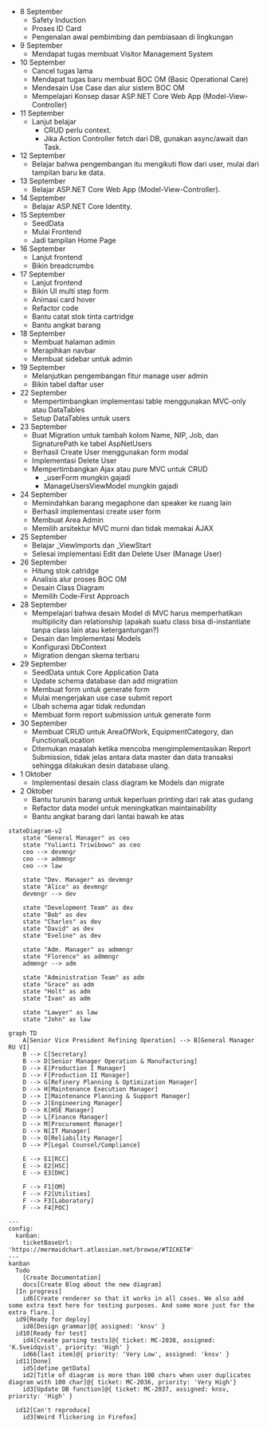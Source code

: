 - 8 September
	- Safety Induction
	- Proses ID Card
	- Pengenalan awal pembimbing dan pembiasaan di lingkungan
- 9 September
	- Mendapat tugas membuat Visitor Management System
- 10 September
	- Cancel tugas lama
	- Mendapat tugas baru membuat BOC OM (Basic Operational Care)
	- Mendesain Use Case dan alur sistem BOC OM
	- Mempelajari Konsep dasar ASP.NET Core Web App (Model-View-Controller)
- 11 September
	- Lanjut belajar
		- CRUD perlu context.
		- Jika Action Controller fetch dari DB, gunakan async/await dan Task.
- 12 September
	- Belajar bahwa pengembangan itu mengikuti flow dari user, mulai dari tampilan baru ke data.
- 13 September
	- Belajar ASP.NET Core Web App (Model-View-Controller).
- 14 September
	- Belajar ASP.NET Core Identity.
- 15 September
	- SeedData
	- Mulai Frontend
	- Jadi tampilan Home Page
- 16 September
	- Lanjut frontend
	- Bikin breadcrumbs
- 17 September
	- Lanjut frontend
	- Bikin UI multi step form
	- Animasi card hover
	- Refactor code
	- Bantu catat stok tinta cartridge
	- Bantu angkat barang
- 18 September
	- Membuat halaman admin
	- Merapihkan navbar
	- Membuat sidebar untuk admin
- 19 September
	- Melanjutkan pengembangan fitur manage user admin
	- Bikin tabel daftar user
- 22 September
	- Mempertimbangkan implementasi table menggunakan MVC-only atau DataTables
	- Setup DataTables untuk users
- 23 September
	- Buat Migration untuk tambah kolom Name, NIP, Job, dan SignaturePath ke tabel AspNetUsers
	- Berhasil Create User menggunakan form modal
	- Implementasi Delete User
	- Mempertimbangkan Ajax atau pure MVC untuk CRUD
		- \_userForm mungkin gajadi
		- ManageUsersViewModel mungkin gajadi
- 24 September
	- Memindahkan barang megaphone dan speaker ke ruang lain
	- Berhasil implementasi create user form
	- Membuat Area Admin
	- Memilih arsitektur MVC murni dan tidak memakai AJAX
- 25 September
	- Belajar \_ViewImports dan \_ViewStart
	- Selesai implementasi Edit dan Delete User (Manage User)
- 26 September
	- Hitung stok catridge
	- Analisis alur proses BOC OM
	- Desain Class Diagram
	- Memilih Code-First Approach
- 28 September
	- Mempelajari bahwa desain Model di MVC harus memperhatikan multiplicity dan relationship (apakah suatu class bisa di-instantiate tanpa class lain atau ketergantungan?)
	- Desain dan Implementasi Models
	- Konfigurasi DbContext
	- Migration dengan skema terbaru
- 29 September
	- SeedData untuk Core Application Data
	- Update schema database dan add migration
	- Membuat form untuk generate form
	- Mulai mengerjakan use case submit report
	- Ubah schema agar tidak redundan
	- Membuat form report submission untuk generate form
- 30 September
	- Membuat CRUD untuk AreaOfWork, EquipmentCategory, dan FunctionalLocation
	- Ditemukan masalah ketika mencoba mengimplementasikan Report Submission, tidak jelas antara data master dan data transaksi sehingga dilakukan desin database ulang.
- 1 Oktober
	- Implementasi desain class diagram ke Models dan migrate 
- 2 Oktober
	- Bantu turunin barang untuk keperluan printing dari rak atas gudang
	- Refactor data model untuk meningkatkan maintainability
	- Bantu angkat barang dari lantai bawah ke atas

```mermaid
stateDiagram-v2
    state "General Manager" as ceo
    state "Yulianti Triwibowo" as ceo
    ceo --> devmngr
    ceo --> admmngr
    ceo --> law

    state "Dev. Manager" as devmngr
    state "Alice" as devmngr
    devmngr --> dev

    state "Development Team" as dev
    state "Bob" as dev
    state "Charles" as dev
    state "David" as dev
    state "Eveline" as dev

    state "Adm. Manager" as admmngr
    state "Florence" as admmngr
    admmngr --> adm

    state "Administration Team" as adm
    state "Grace" as adm
    state "Holt" as adm
    state "Ivan" as adm

    state "Lawyer" as law
    state "John" as law
```

```mermaid
graph TD
    A[Senior Vice President Refining Operation] --> B[General Manager RU VI]
    B --> C[Secretary]
    B --> D[Senior Manager Operation & Manufacturing]
    D --> E[Production I Manager]
    D --> F[Production II Manager]
    D --> G[Refinery Planning & Optimization Manager]
    D --> H[Maintenance Execution Manager]
    D --> I[Maintenance Planning & Support Manager]
    D --> J[Engineering Manager]
    D --> K[HSE Manager]
    D --> L[Finance Manager]
    D --> M[Procurement Manager]
    D --> N[IT Manager]
    D --> O[Reliability Manager]
    D --> P[Legal Counsel/Compliance]
    
    E --> E1[RCC]
    E --> E2[HSC]
    E --> E3[DHC]
    
    F --> F1[OM]
    F --> F2[Utilities]
    F --> F3[Laboratory]
    F --> F4[POC]
```

```mermaid
---
config:
  kanban:
    ticketBaseUrl: 'https://mermaidchart.atlassian.net/browse/#TICKET#'
---
kanban
  Todo
    [Create Documentation]
    docs[Create Blog about the new diagram]
  [In progress]
    id6[Create renderer so that it works in all cases. We also add some extra text here for testing purposes. And some more just for the extra flare.]
  id9[Ready for deploy]
    id8[Design grammar]@{ assigned: 'knsv' }
  id10[Ready for test]
    id4[Create parsing tests]@{ ticket: MC-2038, assigned: 'K.Sveidqvist', priority: 'High' }
    id66[last item]@{ priority: 'Very Low', assigned: 'knsv' }
  id11[Done]
    id5[define getData]
    id2[Title of diagram is more than 100 chars when user duplicates diagram with 100 char]@{ ticket: MC-2036, priority: 'Very High'}
    id3[Update DB function]@{ ticket: MC-2037, assigned: knsv, priority: 'High' }

  id12[Can't reproduce]
    id3[Weird flickering in Firefox]

```
